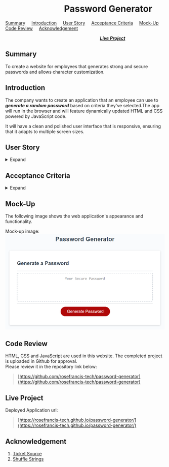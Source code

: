# &nbsp; &nbsp; &nbsp; &nbsp; &nbsp; &nbsp; &nbsp; &nbsp; &nbsp; &nbsp; &nbsp; &nbsp; &nbsp; &nbsp; Password Generator  

[Summary](#Summary) &nbsp; &nbsp; [Introduction](#Introduction) &nbsp; &nbsp; [User Story](#User-Story) &nbsp; &nbsp; [Acceptance Criteria](#Acceptance-Criteria) &nbsp; &nbsp; [Mock-Up](#Mock-up) &nbsp; &nbsp; [Code Review](#Code-Review) &nbsp; &nbsp; [Acknowledgement](#Acknowledgement)  

 &nbsp; &nbsp; &nbsp; &nbsp; &nbsp; &nbsp; &nbsp; &nbsp; &nbsp; &nbsp; &nbsp; &nbsp; &nbsp; &nbsp; &nbsp; &nbsp; &nbsp; &nbsp; &nbsp; &nbsp;  &nbsp; &nbsp; &nbsp; &nbsp; &nbsp; &nbsp; &nbsp; &nbsp; &nbsp; &nbsp; &nbsp; &nbsp; &nbsp; &nbsp; &nbsp; &nbsp; &nbsp; &nbsp; [***Live Project***](#Live-Project)

## Summary 
To create a website for employees that generates strong and secure passwords and allows character customization.

## Introduction
The company wants to create an application that an employee can use to ***generate a random password*** based on criteria they've selected.The app will run in the browser and will feature dynamically updated HTML and CSS powered by JavaScript code.  

It will have a clean and polished user interface that is responsive, ensuring that it adapts to multiple screen sizes.

## User Story
<details>
<summary>Expand</summary>  

    AS AN employee with access to sensitive data
    I WANT to randomly generate a password that meets certain criteria
    SO THAT I can create a strong password that provides greater security 
</details>

## Acceptance Criteria
<details>
<summary>Expand</summary>

    GIVEN I need a new, secure password
    WHEN I click the button to generate a password
    THEN I am presented with a series of prompts for password criteria
    WHEN prompted for password criteria
    THEN I select which criteria to include in the password
    WHEN prompted for the length of the password
    THEN I choose a length of at least 8 characters and no more than 128 characters
    WHEN prompted for character types to include in the password
    THEN I choose lowercase, uppercase, numeric, and/or special characters
    WHEN I answer each prompt
    THEN my input should be validated and at least one character type should be selected
    WHEN all prompts are answered
    THEN a password is generated that matches the selected criteria
    WHEN the password is generated
    THEN the password is either displayed in an alert or written to the page
</details>

## Mock-Up
The following image shows the web application's appearance and functionality.

Mock-up image: ![Mock-up image](/assets/images/mock-up.png "Mock-up image")

## Code Review

HTML, CSS and JavaScript are used in this website. The completed project is uploaded in Github for approval.  
Please review it in the repository link below:  
> [https://github.com/rosefrancis-tech/password-generator](https://github.com/rosefrancis-tech/password-generator)

## Live Project
Deployed Application url: 
> [https://rosefrancis-tech.github.io/password-generator/](https://rosefrancis-tech.github.io/password-generator/)

## Acknowledgement
1. [Ticket Source](https://courses.bootcampspot.com/courses/484/assignments/7279?module_item_id=112568 "courses.bootcamp.com")
2. [Shuffle Strings](https://www.codespeedy.com/shuffle-characters-of-a-string-in-javascript/ "codespeedy.com")